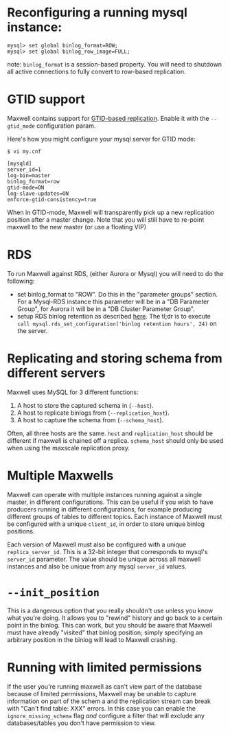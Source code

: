 # Reconfiguring a running mysql instance:

```
mysql> set global binlog_format=ROW;
mysql> set global binlog_row_image=FULL;
```

note: `binlog_format` is a session-based property.  You will need to shutdown all active connections to fully convert
to row-based replication.


# GTID support
Maxwell contains support for
[GTID-based replication](https://dev.mysql.com/doc/refman/5.6/en/replication-gtids.html).
Enable it with the `--gtid_mode` configuration param.

Here's how you might configure your mysql server for GTID mode:

```
$ vi my.cnf

[mysqld]
server_id=1
log-bin=master
binlog_format=row
gtid-mode=ON
log-slave-updates=ON
enforce-gtid-consistency=true
```

When in GTID-mode, Maxwell will transparently pick up a new replication
position after a master change.  Note that you will still have to re-point
maxwell to the new master (or use a floating VIP)


# RDS 
To run Maxwell against RDS, (either Aurora or Mysql) you will need to do the following:

- set binlog_format to "ROW".  Do this in the "parameter groups" section.  For a Mysql-RDS instance this parameter will be
  in a "DB Parameter Group", for Aurora it will be in a "DB Cluster Parameter Group".
- setup RDS binlog retention as described [here](http://docs.aws.amazon.com/AmazonRDS/latest/UserGuide/USER_LogAccess.Concepts.MySQL.html).
  The tl;dr is to execute `call mysql.rds_set_configuration('binlog retention hours', 24)` on the server.

# Replicating and storing schema from different servers

Maxwell uses MySQL for 3 different functions:

1. A host to store the captured schema in (`--host`).
2. A host to replicate binlogs from (`--replication_host`).
3. A host to capture the schema from (`--schema_host`).

Often, all three hosts are the same.  `host` and `replication_host` should be different
if maxwell is chained off a replica.  `schema_host` should only be used when using the
maxscale replication proxy.

# Multiple Maxwells

Maxwell can operate with multiple instances running against a single master, in
different configurations.  This can be useful if you wish to have producers
running in different configurations, for example producing different groups of
tables to different topics.  Each instance of Maxwell must be configured with a
unique `client_id`, in order to store unique binlog positions.

Each version of Maxwell must also be configured with a unique
`replica_server_id`.  This is a 32-bit integer that corresponds to mysql's
`server_id` parameter.  The value should be unique across all maxwell instances
and also be unique from any mysql `server_id` values.

# `--init_position`

This is a dangerous option that you really shouldn't use unless you know what
you're doing.  It allows you to "rewind" history and go back to a certain point
in the binlog.  This can work, but you should be aware that Maxwell must have
already "visited" that binlog position; simply specifying an arbitrary position
in the binlog will lead to Maxwell crashing. 


# Running with limited permissions

If the user you're running maxwell as can't view part of the database because of limited
permissions, Maxwell may be unable to capture information on part of the schem a and 
the replication stream can break with "Can't find table: XXX" errors.  In this case
you can enable the `ignore_missing_schema` flag *and* configure a filter that will exclude
any databases/tables you don't have permission to view. 

